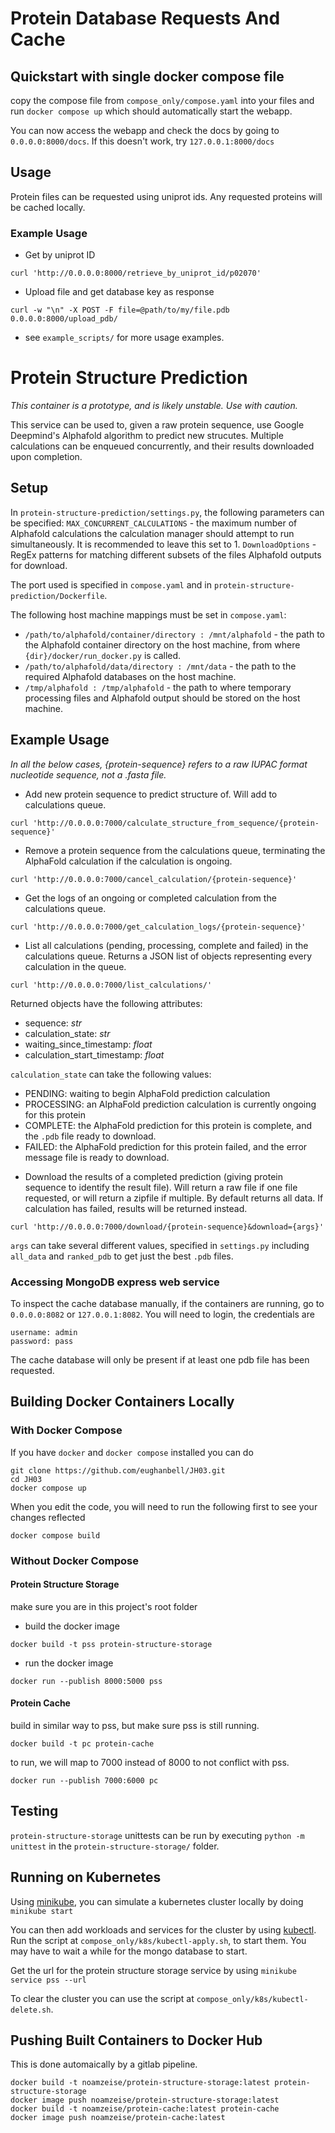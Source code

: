 # Protein Database Requests And Cache 

## Quickstart with single docker compose file

copy the compose file from `compose_only/compose.yaml` into your files and run 
```docker compose up```
which should automatically start the webapp.

You can now access the webapp and check the docs by going to
`0.0.0.0:8000/docs`. If this doesn't work, try `127.0.0.1:8000/docs`

## Usage

Protein files can be requested using uniprot ids. Any requested proteins
will be cached locally.

### Example Usage

* Get by uniprot ID
```
curl 'http://0.0.0.0:8000/retrieve_by_uniprot_id/p02070'
```

* Upload file and get database key as response
```
curl -w "\n" -X POST -F file=@path/to/my/file.pdb 0.0.0.0:8000/upload_pdb/
```

* see `example_scripts/` for more usage examples.

# Protein Structure Prediction
_This container is a prototype, and is likely unstable. Use with caution._

This service can be used to, given a raw protein sequence, use Google Deepmind's Alphafold algorithm to predict new strucutes. Multiple calculations can be enqueued concurrently, and their results downloaded upon completion.

## Setup
In `protein-structure-prediction/settings.py`, the following parameters can be specified:
`MAX_CONCURRENT_CALCULATIONS` - the maximum number of Alphafold calculations the calculation manager should attempt to run simultaneously. It is recommended to leave this set to 1.
`DownloadOptions` - RegEx patterns for matching different subsets of the files Alphafold outputs for download.

The port used is specified in `compose.yaml` and in `protein-structure-prediction/Dockerfile`.

The following host machine mappings must be set in `compose.yaml`:
- `/path/to/alphafold/container/directory : /mnt/alphafold` - the path to the Alphafold container directory on the host machine, from where `{dir}/docker/run_docker.py` is called.
- `/path/to/alphafold/data/directory : /mnt/data` - the path to the required Alphafold databases on the host machine.
- `/tmp/alphafold : /tmp/alphafold` - the path to where temporary processing files and Alphafold output should be stored on the host machine.

## Example Usage
_In all the below cases, {protein-sequence} refers to a raw IUPAC format nucleotide sequence, not a .fasta file._

* Add new protein sequence to predict structure of. Will add to calculations queue.
```
curl 'http://0.0.0.0:7000/calculate_structure_from_sequence/{protein-sequence}'
```

* Remove a protein sequence from the calculations queue, terminating the AlphaFold calculation if the calculation is ongoing.
```
curl 'http://0.0.0.0:7000/cancel_calculation/{protein-sequence}'
```

* Get the logs of an ongoing or completed calculation from the calculations queue.
```
curl 'http://0.0.0.0:7000/get_calculation_logs/{protein-sequence}'
```

* List all calculations (pending, processing, complete and failed) in the calculations queue. Returns a JSON list of objects representing every calculation in the queue.
```
curl 'http://0.0.0.0:7000/list_calculations/'
```

Returned objects have the following attributes:
- sequence: *str*
- calculation_state: *str*
- waiting_since_timestamp: *float*
- calculation_start_timestamp: *float*

`calculation_state` can take the following values:
- PENDING: waiting to begin AlphaFold prediction calculation
- PROCESSING: an AlphaFold prediction calculation is currently ongoing for this protein
- COMPLETE: the AlphaFold prediction for this protein is complete, and the `.pdb` file ready to download.
- FAILED: the AlphaFold prediction for this protein failed, and the error message file is ready to download.

* Download the results of a completed prediction (giving protein sequence to identify the result file). Will return a raw file if one file requested, or will return a zipfile if multiple. By default returns all data. If calculation has failed, results will be returned instead.
```
curl 'http://0.0.0.0:7000/download/{protein-sequence}&download={args}'
```
`args` can take several different values, specified in `settings.py` including `all_data` and `ranked_pdb` to get just the best `.pdb` files.

### Accessing MongoDB express web service
To inspect the cache database manually, if the containers are running, go to
`0.0.0.0:8082` or `127.0.0.1:8082`.
You will need to login, the credentials are 
```
username: admin
password: pass
```

The cache database will only be present if at least one pdb file has been requested.

## Building Docker Containers Locally

### With Docker Compose

If you have `docker` and `docker compose` installed you can do
```
git clone https://github.com/eughanbell/JH03.git
cd JH03
docker compose up
```

When you edit the code, you will need to run the following first to see your changes reflected
```
docker compose build
```

### Without Docker Compose

#### Protein Structure Storage

make sure you are in this project's root folder

* build the docker image
```
docker build -t pss protein-structure-storage
```
* run the docker image
```
docker run --publish 8000:5000 pss
```

#### Protein Cache
	
build in similar way to pss, but make sure pss is still running.
```
docker build -t pc protein-cache
```
to run, we will map to 7000 instead of 8000 to not conflict with pss.
```
docker run --publish 7000:6000 pc
```

## Testing
`protein-structure-storage` unittests can be run by executing `python -m unittest` in the `protein-structure-storage/` folder.

## Running on Kubernetes

Using [minikube](https://minikube.sigs.k8s.io/docs/start/), you can simulate a kubernetes cluster locally by doing
```minikube start```

You can then add workloads and services for the cluster by using [kubectl](https://kubernetes.io/docs/tasks/tools/). Run the script at `compose_only/k8s/kubectl-apply.sh`, to start them.
You may have to wait a while for the mongo database to start.

Get the url for the protein structure storage service by using 
```minikube service pss --url```

To clear the cluster you can use the script at `compose_only/k8s/kubectl-delete.sh`.

## Pushing Built Containers to Docker Hub

This is done automaically by a gitlab pipeline.

```
docker build -t noamzeise/protein-structure-storage:latest protein-structure-storage
docker image push noamzeise/protein-structure-storage:latest
docker build -t noamzeise/protein-cache:latest protein-cache
docker image push noamzeise/protein-cache:latest
```
